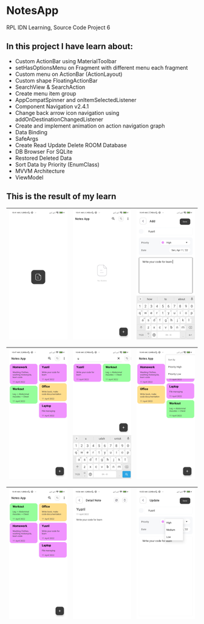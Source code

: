 # NotesApp
RPL IDN Learning, Source Code Project 6

## In this project I have learn about:
- Custom ActionBar using MaterialToolbar
- setHasOptionsMenu on Fragment with different menu each fragment
- Custom menu on ActionBar (ActionLayout)
- Custom shape FloatingActionBar
- SearchView & SearchAction
- Create menu item group
- AppCompatSpinner and onItemSelectedListener
- Component Navigation v2.4.1
- Change back arrow icon navigation using addOnDestinationChangedListener
- Create and implement animation on action navigation graph
- Data Binding
- SafeArgs
- Create Read Update Delete ROOM Database
- DB Browser For SQLite
- Restored Deleted Data
- Sort Data by Priority (EnumClass)
- MVVM Architecture
- ViewModel

## This is the result of my learn
| <img src="/images/ss1.png"/> | <img src="/images/ss2.png"/> | <img src="/images/ss3.png"/> |
| :--: | :--: | :--: |

| <img src="/images/ss4.png"/> | <img src="/images/ss5.png"/> | <img src="/images/ss6.png"/> |
| :--: | :--: | :--: |

| <img src="/images/ss7.png"/> | <img src="/images/ss8.png"/> | <img src="/images/ss9.png"/> |
| :--: | :--: | :--: |
